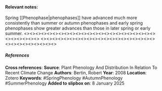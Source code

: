 #### **Relevant notes**:
Spring [[Phenophase|phenophases]] have advanced much more consistently than summer or autumn phenophases and early spring phenophases show greater advances than those in later spring or early summer.
<><><><><><><><><><><><><><><><><><><><><><><><><><><><><>
<><><><><><><><><><><><><><><><><><><><><><><><><><><><><>
##### References
**Cross references**: 
**Source**: Plant Phenology And Distribution In Relation To Recent Climate Change
**Authors**: Bertin, Robert
**Year**: 2008
**Location**: Zotero
**Keywords**: #SpringPhenology #AutumnPhenology #SummerPhenology
**Added to slipbox on**: 8 January 2025